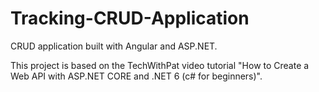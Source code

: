 # Tracking-CRUD-Application
CRUD application built with Angular and ASP.NET.

This project is based on the TechWithPat video tutorial "How to Create a Web API with ASP.NET CORE and .NET 6 (c# for beginners)".
